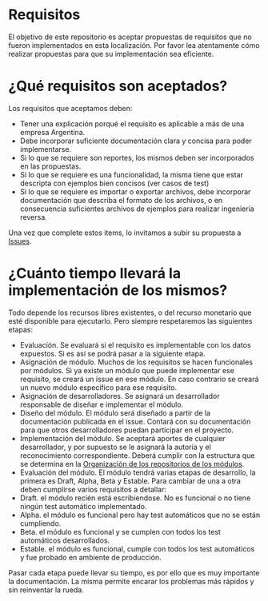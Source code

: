 Requisitos
==========

El objetivo de este repositorio es aceptar propuestas de requisitos que no fueron implementados en esta localización. Por favor lea atentamente cómo realizar propuestas para que su implementación sea eficiente.

¿Qué requisitos son aceptados?
==============================

Los requisitos que aceptamos deben:

* Tener una explicación porqué el requisito es aplicable a más de una empresa Argentina.
* Debe incorporar suficiente documentación clara y concisa para poder implementarse.
 * Si lo que se requiere son reportes, los mismos deben ser incorporados en las propuestas.
 * Si lo que se requiere es una funcionalidad, la misma tiene que estar descripta con ejemplos bien concisos (ver casos de test)
 * Si lo que se requiere es importar o exportar archivos, debe incorporar documentación que describa el formato de los archivos, o en consecuencia suficientes archivos de ejemplos para realizar ingeniería reversa.

Una vez que complete estos items, lo invitamos a subir su propuesta a [Issues](https://github.com/odoo-l10n-ar/requisitos/issues).

¿Cuánto tiempo llevará la implementación de los mismos?
=======================================================

Todo depende los recursos libres existentes, o del recurso monetario que esté disponible para ejecutarlo. Pero siempre respetaremos las siguientes etapas:

* Evaluación. Se evaluará si el requisito es implementable con los datos expuestos. Si es así se podrá pasar a la siguiente etapa.
* Asignación de módulo. Muchos de los requisitos se hacen funcionales por módulos. Si ya existe un módulo que puede implementar ese requisito, se creará un issue en ese módulo. En caso contrario se creará un nuevo módulo específico para ese requisito.
* Asignación de desarrolladores. Se asignará un desarrollador responsable de diseñar e implementar el módulo.
* Diseño del módulo. El módulo será diseñado a partir de la documentación publicada en el issue. Contará con su documentación para que otros desarrolladores puedan participar en el proyecto.
* Implementación del módulo. Se aceptará aportes de cualquier desarrollador, y por supuesto se le asignará la autoría y el reconocimiento correspondiente. Deberá cumplir con la estructura que se determina en la [Organización de los repositorios de los módulos](https://github.com/odoo-l10n-ar/odoo-l10n-ar.github.io/wiki/Organizaci%C3%B3n-de-los-repositorios-de-los-m%C3%B3dulos).
* Evaluación del módulo. El módulo tendrá varias etapas de desarrollo, la primera es Draft, Alpha, Beta y Estable. Para cambiar de una a otra deben cumplirse varios requisitos a detallar:
 * Draft. el módulo recién está escribiendose. No es funcional o no tiene ningún test automático implementado.
 * Alpha. el módulo es funcional pero hay test automáticos que no se están cumpliendo.
 * Beta. el módulo es funcional y se cumplen con todos los test automáticos desarrollados.
 * Estable. el módulo es funcional, cumple con todos los test automáticos y fue probado en ambiente de producción.

Pasar cada etapa puede llevar su tiempo, es por ello que es muy importante la documentación. La misma permite encarar los problemas más rápidos y sin reinventar la rueda.
